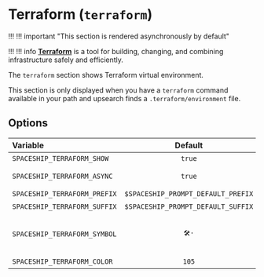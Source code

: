 # Terraform (`terraform`)

!!! !!! important "This section is rendered asynchronously by default"

!!! !!! info
    [**Terraform**](https://www.terraform.io) is a tool for building, changing, and combining infrastructure safely and efficiently.

The `terraform` section shows Terraform virtual environment.

This section is only displayed when you have a `terraform` command available in your path and upsearch finds a `.terraform/environment` file.

## Options

| Variable                     |              Default               | Meaning                             |
|:---------------------------- |:----------------------------------:| ----------------------------------- |
| `SPACESHIP_TERRAFORM_SHOW`   |               `true`               | Show section                        |
| `SPACESHIP_TERRAFORM_ASYNC`  |               `true`               | Render section asynchronously       |
| `SPACESHIP_TERRAFORM_PREFIX` | `$SPACESHIP_PROMPT_DEFAULT_PREFIX` | Section's prefix                    |
| `SPACESHIP_TERRAFORM_SUFFIX` | `$SPACESHIP_PROMPT_DEFAULT_SUFFIX` | Section's suffix                    |
| `SPACESHIP_TERRAFORM_SYMBOL` |               `🛠️·`                | Symbol displayed before the section |
| `SPACESHIP_TERRAFORM_COLOR`  |               `105`                | Section's color                     |

